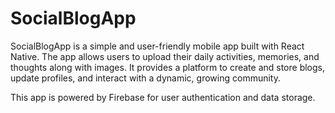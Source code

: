 # SocialBlogApp
SocialBlogApp is a simple and user-friendly mobile app built with React Native. The app allows users to upload their daily activities, memories, and thoughts along with images. It provides a platform to create and store blogs, update profiles, and interact with a dynamic, growing community.

This app is powered by Firebase for user authentication and data storage.

 
